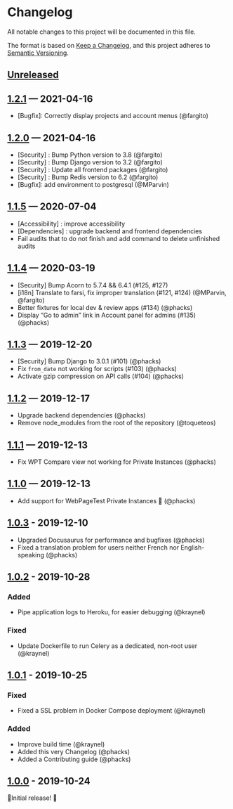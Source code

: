 # Changelog

All notable changes to this project will be documented in this file.

The format is based on [Keep a Changelog](https://keepachangelog.com/en/1.0.0/),
and this project adheres to [Semantic Versioning](https://semver.org/spec/v2.0.0.html).

## [Unreleased]

## [1.2.1] — 2021-04-16

- [Bugfix]: Correctly display projects and account menus (@fargito)

## [1.2.0] — 2021-04-16

- [Security] : Bump Python version to 3.8 (@fargito)
- [Security] : Bump Django version to 3.2 (@fargito)
- [Security] : Update all frontend packages (@fargito)
- [Security] : Bump Redis version to 6.2 (@fargito)
- [Bugfix]: add environment to postgresql (@MParvin)

## [1.1.5] — 2020-07-04

- [Accessibility] : improve accessibility
- [Dependencies] : upgrade backend and frontend dependencies
- Fail audits that to do not finish and add command to delete unfinished audits

## [1.1.4] — 2020-03-19

- [Security] Bump Acorn to 5.7.4 && 6.4.1 (#125, #127)
- [i18n] Translate to farsi, fix improper translation (#121, #124) (@MParvin, @fargito)
- Better fixtures for local dev & review apps (#134) (@phacks)
- Display “Go to admin” link in Account panel for admins (#135) (@phacks)

## [1.1.3] — 2019-12-20

- [Security] Bump Django to 3.0.1 (#101) (@phacks)
- Fix `from_date` not working for scripts (#103) (@phacks)
- Activate gzip compression on API calls (#104) (@phacks)

## [1.1.2] — 2019-12-17

- Upgrade backend dependencies (@phacks)
- Remove node_modules from the root of the repository (@toqueteos)

## [1.1.1] — 2019-12-13

- Fix WPT Compare view not working for Private Instances (@phacks)

## [1.1.0] — 2019-12-13

- Add support for WebPageTest Private Instances 🎉 (@phacks)

## [1.0.3] - 2019-12-10

- Upgraded Docusaurus for performance and bugfixes (@phacks)
- Fixed a translation problem for users neither French nor English-speaking (@phacks)

## [1.0.2] - 2019-10-28

### Added

- Pipe application logs to Heroku, for easier debugging (@kraynel)

### Fixed

- Update Dockerfile to run Celery as a dedicated, non-root user (@kraynel)

## [1.0.1] - 2019-10-25

### Fixed

- Fixed a SSL problem in Docker Compose deployment (@kraynel)

### Added

- Improve build time (@kraynel)
- Added this very Changelog (@phacks)
- Added a Contributing guide (@phacks)

## [1.0.0] - 2019-10-24

🎉Initial release! 🎉

[unreleased]: https://github.com/theodo/falco/compare/1.2.1...HEAD
[1.2.1]: https://github.com/theodo/falco/compare/1.2.1...1.2.0
[1.2.0]: https://github.com/theodo/falco/compare/1.2.0...1.1.5
[1.1.5]: https://github.com/theodo/falco/compare/1.1.5...1.1.4
[1.1.4]: https://github.com/theodo/falco/compare/1.1.4...1.1.3
[1.1.3]: https://github.com/theodo/falco/compare/1.1.3...1.1.2
[1.1.2]: https://github.com/theodo/falco/compare/1.1.2...1.1.1
[1.1.1]: https://github.com/theodo/falco/compare/1.1.1...1.1.0
[1.1.0]: https://github.com/theodo/falco/compare/1.0.3...1.1.0
[1.0.3]: https://github.com/theodo/falco/compare/1.0.2...1.0.3
[1.0.2]: https://github.com/theodo/falco/compare/1.0.1...1.0.2
[1.0.1]: https://github.com/theodo/falco/compare/1.0.0...1.0.1
[1.0.0]: https://github.com/theodo/falco/releases/tag/1.0.0
